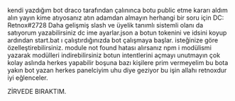 kendi yazdığım bot draco tarafından çalınınca botu public etme kararı aldım alın yayın kime atıyosanız atın adamdan almayın herhangi bir soru için DC: Retnox#2728 Daha gelişmiş slash ve üyelik tanımlı sistemli olanı da satıyorum yazabilirsiniz dc ime ayarlar.json a botun tokenini ve idsini koyup ardından start.bat ı çalıştırdığınızda bot çalışmaya başlar. isteğinize göre özelleştirebilirsiniz. module not found hatası alırsanız npm i modülismi yazarak modülleri indirebilirsiniz botun intentlerini açmayı unutmayın çok kolay aslında herkes yapabilir boşuna bazı kişilere prim vermeyelim bu bota yakın bot yazan herkes panelciyim uhu diye geziyor bu işin allahı retnoxdur iyi eğlenceler.

ZİRVEDE BIRAKTIM.
